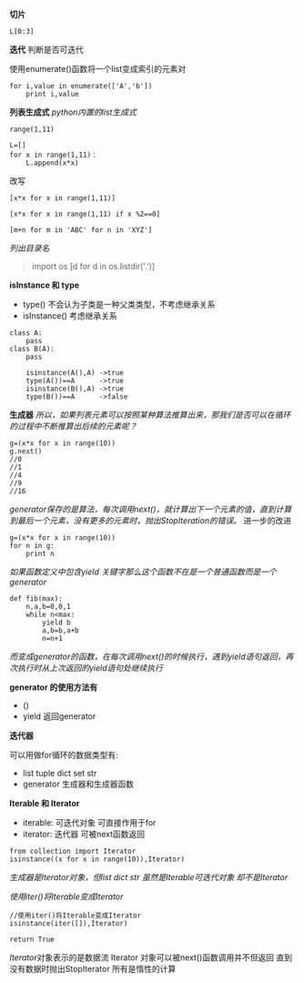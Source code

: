 **切片**
>
    L[0:3]

**迭代**
判断是否可迭代

使用enumerate()函数将一个list变成索引的元素对

>
    for i,value in enumerate(['A','b'])
        print i,value

**列表生成式**
*python内置的list生成式*
>
    range(1,11)

> 
    L=[]
    for x in range(1,11)：
        L.append(x*x)

改写
>
    [x*x for x in range(1,11)]

    [x*x for x in range(1,11) if x %2==0]   

    [m+n for m in 'ABC' for n in 'XYZ']
*列出目录名*
>   import os
    [d for d in os.listdir('.')]

**isInstance 和 type**
- type() 不会认为子类是一种父类类型，不考虑继承关系
- isInstance() 考虑继承关系

>
    class A:
        pass
    class B(A):
        pass

        isinstance(A(),A) ->true
        type(A())==A      ->true
        isinstance(B(),A) ->true
        type(B())==A      ->false
    
**生成器**
*所以，如果列表元素可以按照某种算法推算出来，那我们是否可以在循环的过程中不断推算出后续的元素呢？*
>
    g=(x*x for x in range(10))
    g.next()
    //0
    //1
    //4
    //9
    //16

*generator保存的是算法，每次调用next()，就计算出下一个元素的值，直到计算到最后一个元素，没有更多的元素时，抛出StopIteration的错误。*
进一步的改进
>
    g=(x*x for x in range(10))
    for n in g:
        print n
*如果函数定义中包含yield 关键字那么这个函数不在是一个普通函数而是一个generator*

>
    def fib(max):
        n,a,b=0,0,1
        while n<max:
            yield b
            a,b=b,a+b
            n=n+1

*而变成generator的函数，在每次调用next()的时候执行，遇到yield语句返回，再次执行时从上次返回的yield语句处继续执行*

**generator 的使用方法有**

- ()
- yield 返回generator

**迭代器**

可以用做for循环的数据类型有:
- list tuple dict set str
- generator 生成器和生成器函数

**Iterable 和 Iterator**
- iterable: 可迭代对象 可直接作用于for
- iterator: 迭代器 可被next函数返回

> 
    from collection import Iterator
    isinstance((x for x in range(10)),Iterator)


*生成器是Iterator对象，但list dict str 虽然是Iterable可迭代对象 却不是Iterator*

*使用iter()将Iterable变成Iterator*
>
    //使用iter()将Iterable变成Iterator
    isinstance(iter([]),Iterator)

    return True
    
*Iterator*对象表示的是数据流 Iterator 对象可以被next()函数调用并不但返回 直到没有数据时抛出StopIterator 所有是惰性的计算